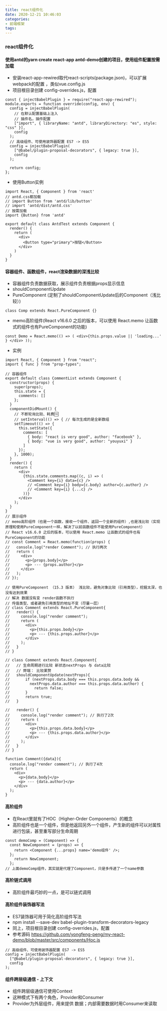 ```yaml
---
title: react组件化
date: 2020-12-21 10:46:03
categories:
- 前端框架
tags:
---
```


### react组件化
#### 使用antd的yarn create react-app antd-demo创建的项目，使用组件配置按需加载
* 安装react-app-rewired取代react-scripts(package.json)，可以扩展webpack的配置 ，类似vue.config.js
* 项目根目录创建 config-overrides.js，配置
```
const { injectBabelPlugin } = require("react-app-rewired");
module.exports = function override(config, env) {
  config = injectBabelPlugin(
    // 在默认配置基础上注入
    // 插件名，插件配置
    ["import", { libraryName: "antd", libraryDirectory: "es", style: "css" }],
    config
  );
  // 高级组件、可使用装饰器配置 ES7 -> ES5
  config = injectBabelPlugin(
    ["@babel/plugin-proposal-decorators", { legacy: true }],
    config
  );

  return config;
};

```
* 使用Button实例
```
import React, { Component } from 'react'
// antd.css都加载
// import Button from 'antd/lib/button'
// import 'antd/dist/antd.css'
// 按需加载
import {Button} from 'antd'

export default class AntdTest extends Component {
  render() {
    return (
      <div>
        <Button type="primary">按钮</Button>
      </div>
    )
  }
}
```

#### 容器组件、函数组件，react渲染数据的深浅比较
* 容器组件负责数据获取，展示组件负责根据props显示信息
* shouldComponentUpdate
* PureComponent (定制了shouldComponentUpdate后的Component（浅比较）)
```
class Comp extends React.PureComponent {}
```
* memo高阶组件(React v16.6.0 之后的版本，可以使用 React.memo 让函数式的组件也有PureComponent的功能)
```
const Demo = React.memo(() => ( <div>{this.props.value || 'loading...' } </div> ));
```
* 实例
```
import React, { Component } from "react";
import { func } from "prop-types";

// 容器组件
export default class CommentList extends Component {
  constructor(props) {
    super(props);
    this.state = {
      comments: []
    };
  }
  componentDidMount() {
    // 不断轮询比较、耗费🆓
    // setInterval(() => { // 每次生成的是全新数组
    setTimeout(() => {
      this.setState({
        comments: [
          { body: "react is very good", author: "facebook" },
          { body: "vue is very good", author: "youyuxi" }
        ]
      });
    }, 1000);
  }
  render() {
    return (
      <div>
        {this.state.comments.map((c, i) => (
          <Comment key={i} data={c} />
          // <Comment key={i} body={c.body} author={c.author} />
          // <Comment key={i} {...c} />
        ))}
      </div>
    );
  }
}
// 展示组件
// memo高阶组件（也是一个函数，接收一个组件、返回一个全新的组件）,也是浅比较（实现原理和使用PureComponent一样，解决了以前函数组件不能使用PureComponent）
// React v16.6.0 之后的版本，可以使用 React.memo 让函数式的组件也有PureComponent的功能
// const Comment = React.memo(function(props) {
//   console.log("render Comment"); // 执行两次
//   return (
//     <div>
//       <p>{props.body}</p>
//       <p> --- {props.author}</p>
//     </div>
//   );
// });

// 使用PureComponent （15.3 版本） 浅比较，避免对象比较（引用类型），挖掘太深，也没有达到效果
// 解决 数据没有变 render函数不执行
// 传值类型、或者避免引用类型的地址不变（尽量一层）
// class Comment extends React.PureComponent{
//   render() {
//     console.log("render comment");
//     return (
//       <div>
//         <p>{this.props.body}</p>
//         <p> --- {this.props.author}</p>
//       </div>
//     );
//   }
// }

// class Comment extends React.Component{
//   // 生命周期进行比较 新状态nextProps 与 data比较
//   // 弊端： 比较累赘
//   shouldComponentUpdate(nextProps){
//       if (nextProps.data.body === this.props.data.body &&
//         nextProps.data.author === this.props.data.author) {
//           return false;
//       }
//       return true;
//   }

//   render() {
//     console.log("render comment"); // 执行了2次
//     return (
//       <div>
//         <p>{this.props.data.body}</p>
//         <p> --- {this.props.data.author}</p>
//       </div>
//     );
//   }
// }

function Comment({data}){
  console.log("render comment"); // 执行了4次
  return (
    <div>
      <p>{data.body}</p>
      <p> --- {data.author}</p>
    </div>
  );
}

```

#### 高阶组件
* 在React里就有了HOC（Higher-Order Components）的概念
* 高阶组件也是一个组件，但是他返回另外一个组件，产生新的组件可以对属性进行包装，甚至重写部分生命周期
```
const demoComp = (Component) => { 
  const NewComponent = (props) => { 
    return <Component {...props} name='demo组件' />; 
  };
    return NewComponent; 
  };
// 上面demoComp组件，其实就是代理了Component，只是多传递了一个name参数
```

#### 高阶链式调用
* 高阶组件最巧妙的一点，是可以链式调用

#### 高阶组件装饰器写法
* ES7装饰器可用于简化高阶组件写法
* npm install --save-dev babel-plugin-transform-decorators-legacy
* 同上，项目根目录创建 config-overrides.js，配置
* 参考源码 https://github.com/yongfeng-peng/my-react-demo/blob/master/src/components/Hoc.js
```
// 高级组件、可使用装饰器配置 ES7 -> ES5
config = injectBabelPlugin(
  ["@babel/plugin-proposal-decorators", { legacy: true }],
  config
);
```

#### 组件跨层级通信 - 上下文
* 组件跨层级通信可使用Context
* 这种模式下有两个角色，Provider和Consumer
* Provider为外层组件，用来提供 数据；内部需要数据时用Consumer来读取
```
```



